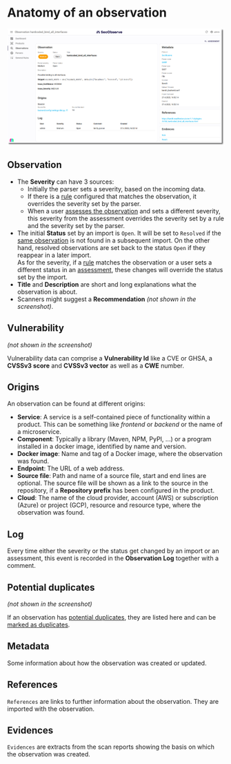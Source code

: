 # Anatomy of an observation

![Observation](../assets/images/screenshot_observation.png)

## Observation

* The **Severity** can have 3 sources: 
    * Initially the parser sets a severity, based on the incoming data. 
    * If there is a [rule](../usage/rule_engine.md) configured that matches the observation, it overrides the severity set by the parser.
    * When a user [assesses the observation](../usage/assess_observations.md) and sets a different severity, this severity from the assessment overrides the severity set by a rule and the severity set by the parser.
* The initial **Status** set by an import is `Open`. It will be set to `Resolved` if the [same observation](../usage/import_observations.md#import-algorithm) is not found in a subsequent import. On the other hand, resolved observations are set back to the status `Open` if they reappear in a later import.  
As for the severity, if a [rule](../usage/rule_engine.md) matches the observation or a user sets a different status in an [assessment](../usage/assess_observations.md), these changes will override the status set by the import.
* **Title** and **Description** are short and long explanations what the observation is about.
* Scanners might suggest a **Recommendation** *(not shown in the screenshot)*.

## Vulnerability

*(not shown in the screenshot)*

Vulnerability data can comprise a **Vulnerability Id** like a CVE or GHSA, a **CVSSv3 score** and **CVSSv3 vector** as well as a **CWE** number.

## Origins

An observation can be found at different origins:

* **Service**: A service is a self-contained piece of functionality within a product. This can be something like *frontend* or *backend* or the name of a microservice.
* **Component**: Typically a library (Maven, NPM, PyPI, ...) or a program installed in a docker image, identified by name and version.
* **Docker image**: Name and tag of a Docker image, where the observation was found.
* **Endpoint**: The URL of a web address.
* **Source file**: Path and name of a source file, start and end lines are optional. The source file will be shown as a link to the source in the repository, if a **Repository prefix** has been configured in the product.
* **Cloud**: The name of the cloud provider, account (AWS) or subscription (Azure) or project (GCP), resource and resource type, where the observation was found.

## Log

Every time either the severity or the status get changed by an import or an assessment, this event is recorded in the **Observation Log** together with a comment.

## Potential duplicates

*(not shown in the screenshot)*

If an observation has [potential duplicates](../usage/duplicates.md#identify-potential-duplicates), they are listed here and can be [marked as duplicates](../usage/duplicates.md#mark-duplicates).


## Metadata

Some information about how the observation was created or updated.

## References

`References` are links to further information about the observation. They are imported with the observation.

## Evidences

`Evidences` are extracts from the scan reports showing the basis on which the observation was created.
